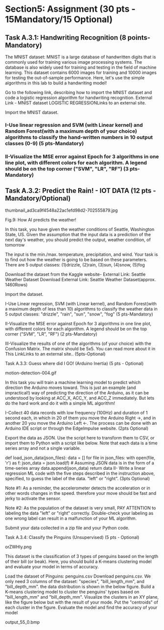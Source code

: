 # Section5: Assignment (30 pts - 15Mandatory/15 Optional)
## Task A.3.1: Handwriting Recognition (8 points- Mandatory)

The MNIST dataset: MNIST is a large database of handwritten digits that is commonly used for training various image processing systems. The database is also widely used for training and testing in the field of machine learning. This dataset contains 6000 images for training and 10000 images for testing the out-of-sample performance. Here, let's use the simple algorithms in this lab to build a handwriting model!

Go to the following link, describing how to import the MNIST  dataset and code a logistic regression algorithm for handwriting recognition.  External Link - MNIST dataset LOGISTIC REGRESSIONLinks to an external site.

Import the MNIST dataset.

### I-Use linear regression and SVM (with Linear kernel) and Random Forest(with a maximum depth of your choice) algorithms to classify the hand-written numbers in 10 output classes (0-9) (5 pts-Mandatory)

### II-Visualize the MSE error against Epoch for 3 algorithms in one line plot, with different colors for each algorithm. A legend should be on the top corner ("SVM", "LR", "RF") (3 pts-Mandatory)

## Task A.3.2: Predict the Rain!  - IOT DATA (12 pts - Mandatory/Optional)

thumbnail_ad3ca9f4548a22ac1efd98d2-702555879.jpg

Fig.9: How AI predicts the weather!

In this task, you have given the weather conditions of Seattle, Washington State, US. Given the assumption that the input data is a prediction of the next day's weather, you should predict the output, weather condition, of tomorrow

The input is the min./max. temperature, precipitation, and wind. Your task is to find out how the weather is going to be based on these parameters. There are 5 output classes: (1)drizzle, (2)rain, (3)sun, (4)snow, (5)fog 

Download the dataset from the Kaggle website-  External Link: Seattle Weather Dataset Download External Link: Seattle Weather Dataset(approx. 1460Rows)

 

Import the dataset.

I-Use Linear regression, SVM (with Linear kernel), and Random Forest(with a maximum depth of less than 10) algorithms to classify the weather data in 5 output classes: "drizzle", "rain", "sun", "snow", "fog"  (5 pts-Mandatory)

II-Visualize the MSE error against Epoch for 3 algorithms in one line plot, with different colors for each algorithm. A legend should be on the top corner ("SVM", "LR", "RF") (2 pts-Mandatory)

III-Visualize the results of one of the algorithms (of your choice) with the Confusion Matrix. The matrix should be 5x5. You can read more about it in This LinkLinks to an external site.. (5pts-Optional)

 

 

Task A.3.3: Guess where did I GO! (Arduino Inertia) (5 pts - Optional)

motion-detection-004.gif

In this task you will train a machine learning model to predict which direction the Arduino moves toward. This is just an example (and impractical!) way of predicting the direction of the Arduino, as it can be understood by looking at ACC_X, ACC_Y, and ACC_Z immediately. But lets do the hard work and do it with a simple ML algorithm!

I-Collect 40 data records with low frequency (100Hz) and duration of 1 second each, in which in 20 of them you move the Arduino Right ->, and in another 20 you move the Arduino Left <-. The process can be done with an Arduino IDE script or through the EdgeImpulse website. (2pts Optional)

Export the data as JSON. Use the script here to transform them to CSV, or import them to Python with a script like below. Note that each data is a time series array and not a single variable. 

 

def load_json_data(json_files):
    data = []
    for file in json_files:
        with open(file, 'r') as f:
            json_data = json.load(f)
            # Assuming JSON data is in the form of a time-series array
            data.append(json_data)
    return data
II- Write a linear regression ML code with the five steps described in the instruction above, specified, to guess the label of the data. "left" or "right". (3pts Optional)

Note #1: As a reminder, the accelerometer detects the acceleration or in other words changes in the speed. therefore your move should be fast and jerky to activate the sensor. 

Note #2: As the population of the dataset is very small, PAY ATTENTION to labeling the data "left" or "right" correctly. Double-check your labeling as one wrong label can result in a malfunction of your ML algorithm.

Submit your data collected in a zip file and your Python code.

 

 

Task A.3.4: Classify the Pinguins (Unsupervised) (5 pts - Optional)

 

orZWHly.png

This dataset is the classification of 3 types of penguins based on the length of their bill (or beak).  Here, you should build a K-means clustering model and evaluate your model in terms of accuracy.

Load the dataset of Pinguins: penguins.csv Download penguins.csv. We only need 3 columns of the dataset: "species", "bill_length_mm", and "bill_depth_mm". the data distribution is shown in the below figure.
Build a K-means clustering model to cluster the penguins' types based on "bill_length_mm" and "bill_depth_mm". Visualize the clusters in an XY plane, like the figure below but with the result of your mode. Put the "centroids" of each cluster in the figure. 
Evaluate the model and find the accuracy of your model
 

output_55_0.bmp
